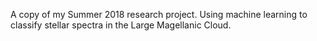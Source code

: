 A copy of my Summer 2018 research project. Using machine learning to classify stellar spectra in the Large Magellanic Cloud.